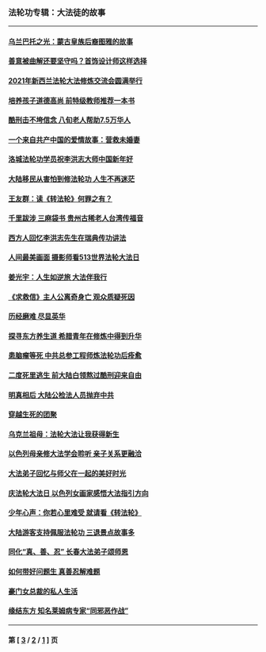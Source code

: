 ### 法轮功专辑：大法徒的故事
---
#### [乌兰巴托之光：蒙古皇族后裔图雅的故事](../../pages/nf1147481/n13155759.md?12200430) 
#### [善意被曲解还要坚守吗？首饰设计师这样选择](../../pages/nf1147481/n13077575.md?12200430) 
#### [2021年新西兰法轮大法修炼交流会圆满举行](../../pages/nf1147481/n13033149.md?12200430) 
#### [培养孩子道德高尚 前特级教师推荐一本书](../../pages/nf1147481/n12938640.md?12200430) 
#### [酷刑击不垮信念 八旬老人帮助7.5万华人](../../pages/nf1147481/n12880712.md?12200430) 
#### [一个来自共产中国的爱情故事：营救未婚妻](../../pages/nf1147481/n12778386.md?12200430) 
#### [洛城法轮功学员祝李洪志大师中国新年好](../../pages/nf1147481/n12724685.md?12200430) 
#### [大陆移民从害怕到修法轮功 人生不再迷茫](../../pages/nf1147481/n12414325.md?12200430) 
#### [王友群：读《转法轮》何罪之有？](../../pages/nf1147481/n12408647.md?12200430) 
#### [千里跋涉 三麻袋书 贵州古稀老人台湾传福音](../../pages/nf1147481/n12198750.md?12200430) 
#### [西方人回忆李洪志先生在瑞典传功讲法](../../pages/nf1147481/n12099607.md?12200430) 
#### [人间最美画面 摄影师看513世界法轮大法日](../../pages/nf1147481/n12094118.md?12200430) 
#### [姜光宇：人生如逆旅 大法伴我行](../../pages/nf1147481/n12088664.md?12200430) 
#### [《求救信》主人公离奇身亡 观众质疑死因](../../pages/nf1147481/n11845215.md?12200430) 
#### [历经磨难 尽显英华](../../pages/nf1147481/n11723297.md?12200430) 
#### [探寻东方养生道 希腊青年在修炼中得到升华](../../pages/nf1147481/n11494502.md?12200430) 
#### [患脑瘤等死 中共总参工程师炼法轮功后痊愈](../../pages/nf1147481/n11466682.md?12200430) 
#### [二度死里逃生 前大陆白领熬过酷刑迎来自由](../../pages/nf1147481/n11368594.md?12200430) 
#### [明真相后 大陆公检法人员抛弃中共](../../pages/nf1147481/n11358618.md?12200430) 
#### [穿越生死的团聚](../../pages/nf1147481/n11258922.md?12200430) 
#### [乌克兰祖母：法轮大法让我获得新生](../../pages/nf1147481/n11269457.md?12200430) 
#### [以色列母亲修大法学会聆听 亲子关系更融洽](../../pages/nf1147481/n11268195.md?12200430) 
#### [大法弟子回忆与师父在一起的美好时光](../../pages/nf1147481/n11267759.md?12200430) 
#### [庆法轮大法日 以色列女画家感悟大法指引方向](../../pages/nf1147481/n11267735.md?12200430) 
#### [少年心声：你若心里难受 就请看《转法轮》](../../pages/nf1147481/n11267496.md?12200430) 
#### [大陆游客支持佩服法轮功 三退景点故事多](../../pages/nf1147481/n11267378.md?12200430) 
#### [同化“真、善、忍” 长春大法弟子颂师恩](../../pages/nf1147481/n11266497.md?12200430) 
#### [如何带好问题生 真善忍解难题](../../pages/nf1147481/n11243655.md?12200430) 
#### [豪门女总裁的私人生活](../../pages/nf1147481/n10127794.md?12200430) 
#### [缘结东方 知名莱姆病专家“同邪恶作战”](../../pages/nf1147481/n10682468.md?12200430) 

---
#### 第 [ [3](./3.md?12200430) / [2](./2.md?12200430) / [1](./1.md?12200430) ] 页
